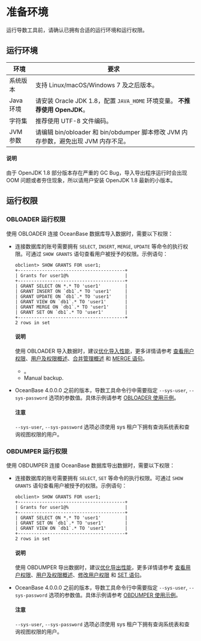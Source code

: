 # 准备环境

运行导数工具前，请确认已拥有合适的运行环境和运行权限。

## 运行环境



| **环境**  |                            **要求**                            |
|---------|--------------------------------------------------------------|
| 系统版本    | 支持 Linux/macOS/Windows 7 及之后版本。                              |
| Java 环境 | 请安装 Oracle JDK 1.8，配置 `JAVA_HOME` 环境变量。 **不推荐使用 OpenJDK**。 |
| 字符集     | 推荐使用 UTF-8 文件编码。                                             |
| JVM 参数  | 请编辑 bin/obloader 和 bin/obdumper 脚本修改 JVM 内存参数，避免出现 JVM 内存不足。                |

  <main id="notice" type='explain'>
    <h4>说明</h4>
    <p>由于 OpenJDK 1.8 部分版本存在严重的 GC Bug，导入导出程序运行时会出现 OOM 问题或者夯住现象，所以请用户安装 OpenJDK 1.8 最新的小版本。</p>
  </main>

## 运行权限

### OBLOADER 运行权限

使用 OBLOADER 连接 OceanBase 数据库导入数据时，需要以下权限：

* 连接数据库的账号需要拥有 `SELECT`, `INSERT`, `MERGE`, `UPDATE` 等命令的执行权限。可通过 `SHOW GRANTS` 语句查看用户被授予的权限。示例语句：

  ```shell
  obclient> SHOW GRANTS FOR user1;
  +----------------------------------------+
  | Grants for user1@%                     |
  +----------------------------------------+
  | GRANT SELECT ON *.* TO 'user1'         |
  | GRANT INSERT ON `db1`.* TO 'user1'     |
  | GRANT UPDATE ON `db1`.* TO 'user1'     |
  | GRANT VIEW ON `db1`.* TO 'user1'       |
  | GRANT MERGE ON `db1`.* TO 'user1'      |
  | GRANT SET ON `db1`.* TO 'user1'        |
  +----------------------------------------+
  2 rows in set
  ```

  <main id="notice" type='explain'>
    <h4>说明</h4>
    <p>使用 OBLOADER 导入数据时，建议<a href="../5.OBLOADER/4.obloader-performance-tuning.md">优化导入性能</a>，更多详情请参考 <a href="https://www.oceanbase.com/docs/enterprise-oceanbase-database-cn-10000000000368683#%E7%9B%B8%E5%85%B3%E9%98%85%E8%AF%BB">查看用户权限</a>、<a href="https://www.oceanbase.com/docs/enterprise-oceanbase-database-cn-10000000000887411">用户及权限概述</a>、<a href="https://www.oceanbase.com/docs/common-oceanbase-database-cn-10000000001701239">合并管理概述</a> 和 <a href="https://www.oceanbase.com/docs/common-oceanbase-database-cn-10000000001702386">MERGE 语句</a>。</p>
  </main>

    <ul>
    <li>。</li>
    <li>Manual backup.</li>
    </ul>


* OceanBase 4.0.0.0 之前的版本，导数工具命令行中需要指定 `--sys-user`, `--sys-password` 选项的参数值。具体示例请参考 [OBLOADER 使用示例](../5.OBLOADER/5.obloader-scenarios.md)。

  <main id="notice" type='notice'>
    <h4>注意</h4>
    <p><code>--sys-user</code>, <code>--sys-password</code> 选项必须使用 sys 租户下拥有查询系统表和查询视图权限的用户。</p>
  </main>


### OBDUMPER 运行权限

使用 OBDUMPER 连接 OceanBase 数据库导出数据时，需要以下权限：

* 连接数据库的账号需要拥有 `SELECT`, `SET` 等命令的执行权限。可通过 `SHOW GRANTS` 语句查看用户被授予的权限。示例语句：

  ```shell
  obclient> SHOW GRANTS FOR user1;
  +----------------------------------------+
  | Grants for user1@%                     |
  +----------------------------------------+
  | GRANT SELECT ON *.* TO 'user1'         |
  | GRANT SET ON `db1`.* TO 'user1'        |
  | GRANT VIEW ON `db1`.* TO 'user1'       |
  +----------------------------------------+
  2 rows in set
  ```

  <main id="notice" type='explain'>
    <h4>说明</h4>
    <p>使用 OBDUMPER 导出数据时，建议<a href="../6.OBDUMPER/4.obdumer-performance-tuning.md">优化导出性能</a>，更多详情请参考 <a href="https://www.oceanbase.com/docs/enterprise-oceanbase-database-cn-10000000000368683#%E7%9B%B8%E5%85%B3%E9%98%85%E8%AF%BB">查看用户权限</a>、<a href="https://www.oceanbase.com/docs/enterprise-oceanbase-database-cn-10000000000887411">用户及权限概述</a>、<a href="https://www.oceanbase.com/docs/enterprise-oceanbase-database-cn-10000000000887419">修改用户权限</a> 和 <a href="https://www.oceanbase.com/docs/enterprise-oceanbase-database-cn-10000000000885025">SET 语句</a>。</p>
  </main>

* OceanBase 4.0.0.0 之前的版本，导数工具命令行中需要指定 `--sys-user`, `--sys-password` 选项的参数值。具体示例请参考 [OBDUMPER 使用示例](../6.OBDUMPER/5.obdumper-scenarios.md)。

  <main id="notice" type='notice'>
    <h4>注意</h4>
    <p><code>--sys-user</code>, <code>--sys-password</code> 选项必须使用 sys 租户下拥有查询系统表和查询视图权限的用户。</p>
  </main>